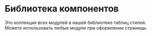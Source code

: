 # Библиотека компонентов

Это коллекция всех модулей в нашей библиотеке таблиц стилей.
Можете использовать любые модули при оформлении страницы.